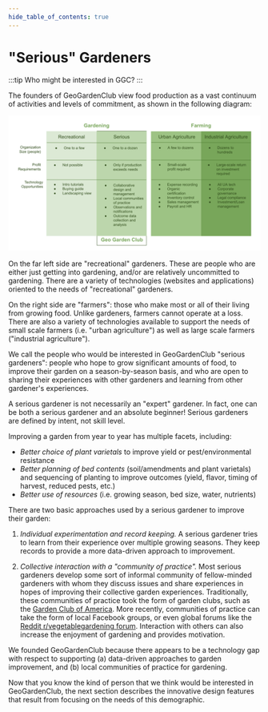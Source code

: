 ```yaml
---
hide_table_of_contents: true
---
```


# "Serious" Gardeners

:::tip Who might be interested in GGC?
:::

The founders of GeoGardenClub view food production as a vast continuum of activities and levels of commitment, as shown in the following diagram:

<img src="/img/related/gardening-farming.png"/>

On the far left side are "recreational" gardeners. These are people who are either just getting into gardening, and/or are relatively uncommitted to gardening.  There are a variety of technologies (websites and applications) oriented to the needs of "recreational" gardeners.

On the right side are "farmers": those who make most or all of their living from growing food. Unlike gardeners, farmers cannot operate at a loss. There are also a variety of technologies available to support the needs of small scale farmers (i.e. "urban agriculture") as well as large scale farmers ("industrial agriculture").

We call the people who would be interested in GeoGardenClub "serious gardeners": people who hope to grow significant amounts of food, to improve their garden on a season-by-season basis, and who are open to sharing their experiences with other gardeners and learning from other gardener's experiences.  

A serious gardener is not necessarily an "expert" gardener. In fact, one can be both a serious gardener and an absolute beginner!  Serious gardeners are defined by intent, not skill level.

Improving a garden from year to year has multiple facets, including:

* *Better choice of plant varietals* to improve yield or pest/environmental resistance
* *Better planning of bed contents* (soil/amendments and plant varietals) and sequencing of planting to improve outcomes (yield, flavor, timing of harvest, reduced pests, etc.)
* *Better use of resources* (i.e. growing season, bed size, water, nutrients)

There are two basic approaches used by a serious gardener to improve their garden:

1. *Individual experimentation and record keeping.*  A serious gardener tries to learn from their experience over multiple growing seasons. They keep records to provide a more data-driven approach to improvement.

2. *Collective interaction with a "community of practice".*  Most serious gardeners develop some sort of informal community of fellow-minded gardeners with whom they discuss issues and share experiences in hopes of improving their collective garden experiences. Traditionally, these communities of practice took the form of garden clubs, such as the [Garden Club of America](https://www.gcamerica.org/). More recently, communities of practice can take the form of local Facebook groups, or even global forums like the [Reddit r/vegetablegardening forum](https://www.reddit.com/r/vegetablegardening/). Interaction with others can also increase the enjoyment of gardening and provides motivation.

We founded GeoGardenClub because there appears to be a technology gap with respect to supporting (a) data-driven approaches to garden improvement, and (b) local communities of practice for gardening.  

Now that you know the kind of person that we think would be interested in GeoGardenClub, the next section describes the innovative design features that result from focusing on the needs of this demographic. 
